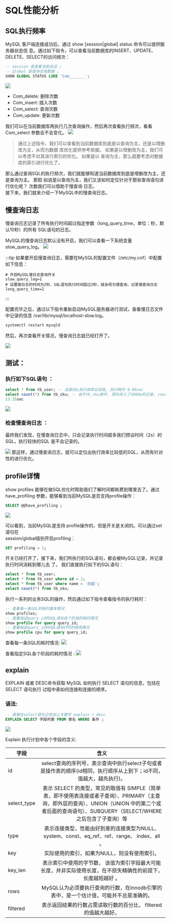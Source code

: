 # SQL性能分析

## SQL执行频率
MySQL 客户端连接成功后，通过 show [session|global] status 命令可以提供服务器状态信
息。通过如下指令，可以查看当前数据库的INSERT、UPDATE、DELETE、SELECT的访问频次：

```SQL
-- session 是查看当前会话 ;
-- global 是查询全局数据 ;
SHOW GLOBAL STATUS LIKE 'Com_______';
```

![](https://raw.gitmirror.com/KwFruit/basic-picture-service/note-v1.0.0/img/202408131427584.png)

- Com_delete: 删除次数
- Com_insert: 插入次数
- Com_select: 查询次数
- Com_update: 更新次数

我们可以在当前数据库再执行几次查询操作，然后再次查看执行频次，看看 Com_select 参数会不会变化。
![](https://raw.gitmirror.com/KwFruit/basic-picture-service/note-v1.0.0/img/202408131428884.png)

>通过上述指令，我们可以查看到当前数据库到底是以查询为主，还是以增删改为主，从而为数据
库优化提供参考依据。 如果是以增删改为主，我们可以考虑不对其进行索引的优化。 如果是以
查询为主，那么就要考虑对数据库的索引进行优化了。

那么通过查询SQL的执行频次，我们就能够知道当前数据库到底是增删改为主，还是查询为主。 那假
如说是以查询为主，我们又该如何定位针对于那些查询语句进行优化呢？ 次数我们可以借助于慢查询
日志。                                                                    
接下来，我们就来介绍一下MySQL中的慢查询日志。

## 慢查询日志
慢查询日志记录了所有执行时间超过指定参数（long_query_time，单位：秒，默认10秒）的所有
SQL语句的日志。                                                          

MySQL的慢查询日志默认没有开启，我们可以查看一下系统变量 slow_query_log。
![](https://raw.gitmirror.com/KwFruit/basic-picture-service/note-v1.0.0/img/202408131430591.png)

:::tip 如果要开启慢查询日志，需要在MySQL的配置文件（/etc/my.cnf）中配置如下信息：
```shell 
# 开启MySQL慢日志查询开关
slow_query_log=1
# 设置慢日志的时间为2秒，SQL语句执行时间超过2秒，就会视为慢查询，记录慢查询日志
long_query_time=2
```
:::

配置完毕之后，通过以下指令重新启动MySQL服务器进行测试，查看慢日志文件中记录的信息
/var/lib/mysql/localhost-slow.log。
```SQL
systemctl restart mysqld
```
然后，再次查看开关情况，慢查询日志就已经打开了。

![](https://raw.gitmirror.com/KwFruit/basic-picture-service/note-v1.0.0/img/202408131433070.png)

## 测试：
### 执行如下SQL语句 ：

```SQL
select * from tb_user; -- 这条SQL执行效率比较高, 执行耗时 0.00sec
select count(*) from tb_sku; -- 由于tb_sku表中, 预先存入了1000w的记录, count一次,耗时
13.35sec
```
![](https://raw.gitmirror.com/KwFruit/basic-picture-service/note-v1.0.0/img/202408131434943.png)

### 检查慢查询日志 ：
最终我们发现，在慢查询日志中，只会记录执行时间超多我们预设时间（2s）的SQL，执行较快的SQL
是不会记录的。

![](https://raw.gitmirror.com/KwFruit/basic-picture-service/note-v1.0.0/img/202408131435433.png)
那这样，通过慢查询日志，就可以定位出执行效率比较低的SQL，从而有针对性的进行优化。

## profile详情
show profiles 能够在做SQL优化时帮助我们了解时间都耗费到哪里去了。通过have_profiling
参数，能够看到当前MySQL是否支持profile操作：

```SQL
SELECT @@have_profiling ;
```
![](https://raw.gitmirror.com/KwFruit/basic-picture-service/note-v1.0.0/img/202408131438223.png)

可以看到，当前MySQL是支持 profile操作的，但是开关是关闭的。可以通过set语句在                          
session/global级别开启profiling：

```SQL
SET profiling = 1;
```
开关已经打开了，接下来，我们所执行的SQL语句，都会被MySQL记录，并记录执行时间消耗到哪儿去
了。 我们直接执行如下的SQL语句：

```SQL
select * from tb_user;
select * from tb_user where id = 1;
select * from tb_user where name = '白起';
select count(*) from tb_sku;
```
执行一系列的业务SQL的操作，然后通过如下指令查看指令的执行耗时：

```SQL
-- 查看每一条SQL的耗时基本情况
show profiles;
-- 查看指定query_id的SQL语句各个阶段的耗时情况
show profile for query query_id;
-- 查看指定query_id的SQL语句CPU的使用情况
show profile cpu for query query_id;
```
查看每一条SQL的耗时情况:
![](https://raw.gitmirror.com/KwFruit/basic-picture-service/note-v1.0.0/img/202408131443407.png)

查看指定SQL各个阶段的耗时情况 :
![](https://raw.gitmirror.com/KwFruit/basic-picture-service/note-v1.0.0/img/202408131443587.png)

## explain
EXPLAIN 或者 DESC命令获取 MySQL 如何执行 SELECT 语句的信息，包括在 SELECT 语句执行
过程中表如何连接和连接的顺序。

### 语法:

```SQL
-- 直接在select语句之前加上关键字 explain / desc
EXPLAIN SELECT 字段列表 FROM 表名 WHERE 条件 ;
```

![](https://raw.gitmirror.com/KwFruit/basic-picture-service/note-v1.0.0/img/202408131455364.png)

Explain 执行计划中各个字段的含义:


| 字段        |                                                                             含义                                                                              |  
| ------------- |:-----------------------------------------------------------------------------------------------------------------------------------------------------------:|
| id     |                                             select查询的序列号，表示查询中执行select子句或者是操作表的顺序(id相同，执行顺序从上到下；id不同，值越大，越先执行)。                                             | 
| select_type     |                表示 SELECT 的类型，常见的取值有 SIMPLE（简单表，即不使用表连接或者子查询）、PRIMARY（主查询，即外层的查询）、UNION（UNION 中的第二个或者后面的查询语句）、SUBQUERY（SELECT/WHERE之后包含了子查询）等                |
| type |                                             表示连接类型，性能由好到差的连接类型为NULL、system、const、eq_ref、ref、range、 index、all 。                                              | 
| key |                                                                  实际使用的索引，如果为NULL，则没有使用索引。                                                                   | 
| key_len |                                                  表示索引中使用的字节数， 该值为索引字段最大可能长度，并非实际使用长度，在不损失精确性的前提下， 长度越短越好 。                                                  | 
| rows |                                                      MySQL认为必须要执行查询的行数，在innodb引擎的表中，是一个估计值，可能并不总是准确的。                                                       | 
| filtered |                                                            表示返回结果的行数占需读取行数的百分比， filtered 的值越大越好。                                                            | 